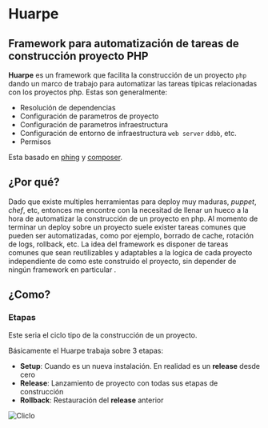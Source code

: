 # Huarpe
## Framework para automatización de tareas de construcción proyecto PHP

**Huarpe** es un framework que facilita la construcción de un proyecto `php` dando un marco de trabajo para automatizar las tareas típicas relacionadas con los proyectos php.
Estas son generalmente:
  * Resolución de dependencias
  * Configuración de parametros de proyecto
  * Configuración de parametros infraestructura
  * Configuración de entorno de infraestructura `web server` `ddbb`, etc.
  * Permisos

Esta basado en [phing](https://github.com/phingofficial/phing) y [composer](https://github.com/composer/composer).

## ¿Por qué?

Dado que existe multiples herramientas para deploy muy maduras, *puppet*, *chef*, etc, entonces me encontre con la necesitad de llenar un hueco a la hora de automatizar la construcción de un proyecto en php. Al momento de terminar un deploy sobre un proyecto suele exister tareas comunes que pueden ser automatizadas, como por ejemplo, borrado de cache, rotación de logs, rollback, etc. La idea del framework es disponer de tareas comunes que sean reutilizables y adaptables a la logica de cada proyecto independiente de como este construido el proyecto, sin depender de ningún framework en particular .

## ¿Como?

### Etapas
Este seria el ciclo tipo de la construcción de un proyecto.

 Básicamente el Huarpe trabaja sobre 3 etapas:

* **Setup**: Cuando es un nueva instalación. En realidad es un **release** desde cero
* **Release**: Lanzamiento de proyecto con todas sus etapas de construcción
* **Rollback**: Restauración del **release** anterior

![Cliclo](https://raw.github.com/javier123mendoza/huarpe/master/docs/stages.png)


